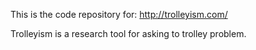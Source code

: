 This is the code repository for: http://trolleyism.com/

Trolleyism is a research tool for asking to trolley problem.
